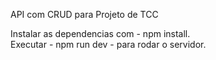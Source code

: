 API com CRUD para Projeto de TCC
  							
Instalar as dependencias com - npm install.								      
Executar - npm run dev - para rodar o servidor.


